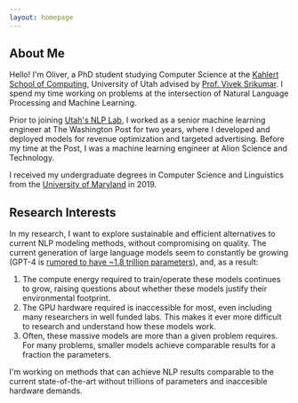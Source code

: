 ```yaml
---
layout: homepage
---
```


## About Me

Hello! I'm Oliver, a PhD student studying Computer Science at the [Kahlert School of Computing](http://www.cs.utah.edu/), University of Utah advised by [Prof. Vivek Srikumar](https://svivek.com/). I spend my time working on problems at the intersection of Natural Language Processing and Machine Learning.

Prior to joining [Utah's NLP Lab](https://nlp.cs.utah.edu/), I worked as a senior machine learning engineer at The Washington Post for two years, where I developed and deployed models for revenue optimization and targeted advertising. Before my time at the Post, I was a machine learning engineer at Alion Science and Technology.

I received my undergraduate degrees in Computer Science and Linguistics from the [University of Maryland](https://umd.edu/) in 2019.

## Research Interests

In my research, I want to explore sustainable and efficient alternatives to current NLP modeling methods, without compromising on quality. The current generation of large language models seem to constantly be growing (GPT-4 is [rumored to have ~1.8 trillion parameters](https://the-decoder.com/gpt-4-architecture-datasets-costs-and-more-leaked/)), and, as a result:

1. The compute energy required to train/operate these models continues to grow, raising questions about whether these models justify their environmental footprint.
2. The GPU hardware required is inaccessible for most, even including many researchers in well funded labs. This makes it ever more difficult to research and understand how these models work.
3. Often, these massive models are more than a given problem requires. For many problems, smaller models achieve comparable results for a fraction the parameters.

I'm working on methods that can achieve NLP results comparable to the current state-of-the-art without trillions of parameters and inaccesible hardware demands.

<!-- ## News

- **[Feb. 2020]** Our paper about incremental learning is accepted to CVPR 2020.
- **[Feb. 2020]** We will host the ACM Multimedia Asia 2020 conference in Singapore!
- **[Sept. 2019]** Our paper about few-shot learning is accepted to NeurIPS 2019.
- **[Mar. 2019]** Our paper about few-shot learning is accepted to CVPR 2019.

{% include_relative _includes/publications.md %}

{% include_relative _includes/services.md %} -->
